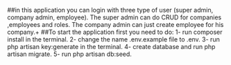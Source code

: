 ##in this application you can login with three type of user (super admin, company admin, employee).
The super admin can do CRUD for companies ,employees and roles. The company admin can just create employee for his company.+
##To start the application first you need to do:
1- run composer install in the terminal.
2- change the name .env.example file to .env.
3- run php artisan key:generate in the terminal.
4- create database and run php artisan migrate.
5- run php artisan db:seed.
